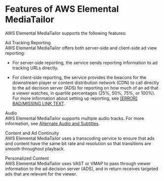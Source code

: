 # Features of AWS Elemental MediaTailor<a name="what-is-features"></a>

AWS Elemental MediaTailor supports the following features: 

Ad Tracking Reporting  
AWS Elemental MediaTailor offers both server\-side and client\-side ad view reporting:  

+ For server\-side reporting, the service sends reporting information to ad tracking URLs directly\.

+ For client\-side reporting, the service provides the beacons for the downstream player or content distribution network \(CDN\) to call directly to the ad decision server \(ADS\) for reporting on how much of an ad that a viewer watches, in quartile percentages \(25%, 50%, 75%, or 100%\)\.
For more information about setting up reporting, see [[ERROR] BAD/MISSING LINK TEXT](ad-reporting.md)\.

Audio   
AWS Elemental MediaTailor supports multiple audio tracks\. For more information, see [Alternate Audio and Subtitles](manifest-audio-captions.md)\.

Content and Ad Continuity  
AWS Elemental MediaTailor uses a transcoding service to ensure that ads and content have the same bit rate and resolution so that transitions are smooth throughout playback\.

Personalized Content  
AWS Elemental MediaTailor uses VAST or VMAP to pass through viewer information to the ad decision server \(ADS\), and in return receives targeted ads that are relevant for the viewer\.